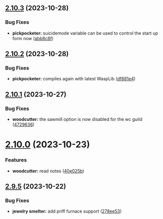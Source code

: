 ## [2.10.3](https://github.com/Torwent/wasp-free/compare/v2.10.2...v2.10.3) (2023-10-28)


### Bug Fixes

* **pickpocketer:** suicidemode variable can be used to control the start up form now ([abb8c8f](https://github.com/Torwent/wasp-free/commit/abb8c8fbf23945b8ae931c3d2447e2bb412a9cf6))



## [2.10.2](https://github.com/Torwent/wasp-free/compare/v2.10.1...v2.10.2) (2023-10-28)


### Bug Fixes

* **pickpocketer:** compiles again with latest WaspLib ([df881e4](https://github.com/Torwent/wasp-free/commit/df881e446d658c03916e7046b50046f7722d9b36))



## [2.10.1](https://github.com/Torwent/wasp-free/compare/v2.10.0...v2.10.1) (2023-10-27)


### Bug Fixes

* **woodcutter:** the sawmill option is now disabled for the wc guild ([4729636](https://github.com/Torwent/wasp-free/commit/4729636f9b48e234355388db890102784ec283dc))



# [2.10.0](https://github.com/Torwent/wasp-free/compare/v2.9.5...v2.10.0) (2023-10-23)


### Features

* **woodcutter:** read notes ([40e025b](https://github.com/Torwent/wasp-free/commit/40e025bb405bde9b2913b5d175d0de86519602db))



## [2.9.5](https://github.com/Torwent/wasp-free/compare/v2.9.4...v2.9.5) (2023-10-22)


### Bug Fixes

* **jewelry smelter:** add priff furnace support ([278ee53](https://github.com/Torwent/wasp-free/commit/278ee53f14090d2430c02a9f3159f625ec435072))



